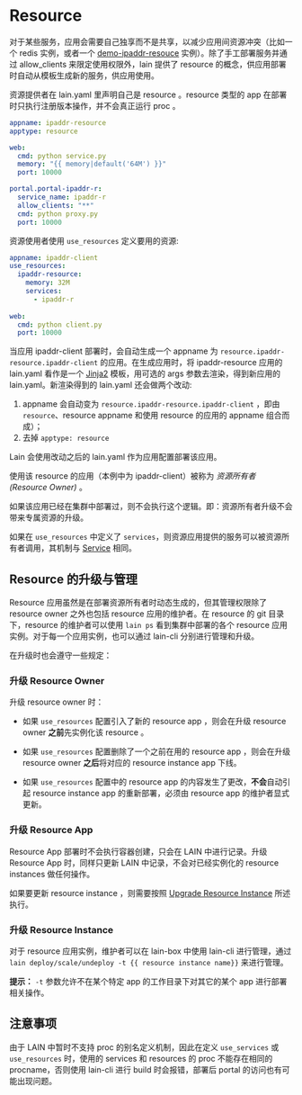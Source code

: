 # Resource

对于某些服务，应用会需要自己独享而不是共享，以减少应用间资源冲突（比如一个 redis 实例，或者一个 [demo-ipaddr-resouce](https://github.com/laincloud/demo-ipaddr-resource.git) 实例）。除了手工部署服务并通过 allow_clients 来限定使用权限外，lain 提供了 resource 的概念，供应用部署时自动从模板生成新的服务，供应用使用。

资源提供者在 lain.yaml 里声明自己是 resource 。resource 类型的 app 在部署时只执行注册版本操作，并不会真正运行 proc 。

```yaml
appname: ipaddr-resource
apptype: resource

web:
  cmd: python service.py
  memory: "{{ memory|default('64M') }}"
  port: 10000

portal.portal-ipaddr-r:
  service_name: ipaddr-r
  allow_clients: "**"
  cmd: python proxy.py
  port: 10000
```

资源使用者使用 `use_resources` 定义要用的资源:

```yaml
appname: ipaddr-client
use_resources:
  ipaddr-resource:
    memory: 32M
    services:
      - ipaddr-r
        
web:
  cmd: python client.py
  port: 10000
```

当应用 ipaddr-client 部署时，会自动生成一个 appname 为 `resource.ipaddr-resource.ipaddr-client` 的应用。在生成应用时，将 ipaddr-resource 应用的 lain.yaml 看作是一个 [Jinja2](http://jinja.pocoo.org/) 模板，用可选的 args 参数去渲染，得到新应用的 lain.yaml。新渲染得到的 lain.yaml 还会做两个改动:

1. appname 会自动变为 `resource.ipaddr-resource.ipaddr-client` ，即由 `resource`、resource appname 和使用 resource 的应用的 appname 组合而成）；
2. 去掉 `apptype: resource`

Lain 会使用改动之后的 lain.yaml 作为应用配置部署该应用。

使用该 resource 的应用（本例中为 ipaddr-client）被称为 *资源所有者 (Resource Owner)* 。

如果该应用已经在集群中部署过，则不会执行这个逻辑。即：资源所有者升级不会带来专属资源的升级。

如果在 `use_resources` 中定义了 `services`，则资源应用提供的服务可以被资源所有者调用，其机制与 [Service](service.md) 相同。


## Resource 的升级与管理

Resource 应用虽然是在部署资源所有者时动态生成的，但其管理权限除了 resource owner 之外也包括 resource 应用的维护者。在 resource 的 git 目录下，resource 的维护者可以使用 `lain ps` 看到集群中部署的各个 resource 应用实例。对于每一个应用实例，也可以通过 lain-cli 分别进行管理和升级。

在升级时也会遵守一些规定：

### <a id="upgrade-resource-owner"></a>升级 Resource Owner

升级 resource owner 时：

* 如果 `use_resources` 配置引入了新的 resource app ，则会在升级 resource owner **之前**先实例化该 resource 。

* 如果 `use_resources` 配置删除了一个之前在用的 resource app ，则会在升级 resource owner **之后**将对应的 resource instance app 下线。

* 如果 `use_resources` 配置中的 resource app 的内容发生了更改，**不会**自动引起 resource instance app 的重新部署，必须由 resource app 的维护者显式更新。

### <a id="upgrade-resource-app"></a>升级 Resource App

Resource App 部署时不会执行容器创建，只会在 LAIN 中进行记录。升级 Resource App 时，同样只更新 LAIN 中记录，不会对已经实例化的 resource instances 做任何操作。

如果要更新 resource instance ，则需要按照 [Upgrade Resource Instance](#upgrade-resource-instance) 所述执行。

### <a id="upgrade-resource-instance"></a>升级 Resource Instance

对于 resource 应用实例，维护者可以在 lain-box 中使用 lain-cli 进行管理，通过`lain deploy/scale/undeploy -t {{ resource instance name}}` 来进行管理。

**提示：** `-t` 参数允许不在某个特定 app 的工作目录下对其它的某个 app 进行部署相关操作。


## 注意事项

由于 LAIN 中暂时不支持 proc 的别名定义机制，因此在定义 `use_services` 或 `use_resources` 时，使用的 services 和 resources 的 proc 不能存在相同的 procname，否则使用 lain-cli 进行 build 时会报错，部署后 portal 的访问也有可能出现问题。
